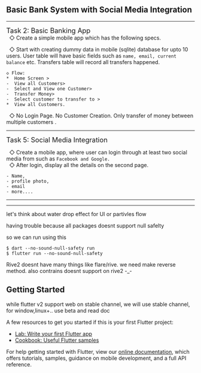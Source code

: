 ## Basic Bank System with Social Media Integration



-----
<font size=4.5> Task 2: Basic Banking App </font>  
&nbsp;  ◇ Create a simple mobile app which has the following specs. 

&nbsp;  ◇ Start with creating dummy data in mobile (sqlite) database for upto 10 users. User table will have basic fields such as
`name, email, current balance` etc. Transfers table will record
all transfers happened.  

```
◇ Flow:
*  Home Screen > 
-  View all Customers> 
-  Select and View one Customer> 
-  Transfer Money>  
-  Select customer to transfer to > 
*  View all Customers.  
```
&nbsp; ◇ No Login Page. No Customer Creation. Only transfer of money
between multiple customers .

---- 
<font size=4.5>Task 5: Social Media Integration </font>

&nbsp;  ◇ Create a mobile app, where user can login through at least
two social media from such as `Facebook and Google.`  
&nbsp;   ◇ After login, display all the details on the second page.
```
- Name, 
- profile photo,
- email
- more....
```
----- 


----
let's think about water drop effect for UI or partivles flow

having trouble because all packages doesnt support null safelty 

so we can run using this 

```
$ dart --no-sound-null-safety run   
$ flutter run --no-sound-null-safety
```

Rive2 doesnt have many things like flare/rive. we need make reverse method. also contrains doesnt support on rive2 -_-


## Getting Started
while flutter v2 support web on stable channel, we will use stable channel, for window,linux+.. use beta and read doc

A few resources to get you started if this is your first Flutter project:

- [Lab: Write your first Flutter app](https://flutter.dev/docs/get-started/codelab)
- [Cookbook: Useful Flutter samples](https://flutter.dev/docs/cookbook)

For help getting started with Flutter, view our
[online documentation](https://flutter.dev/docs), which offers tutorials,
samples, guidance on mobile development, and a full API reference.
